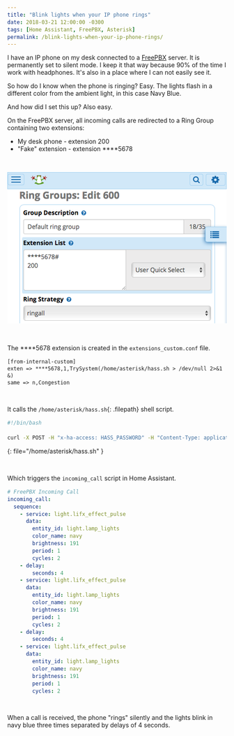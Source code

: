 ```yaml
---
title: "Blink lights when your IP phone rings"
date: 2018-03-21 12:00:00 -0300
tags: [Home Assistant, FreePBX, Asterisk]
permalink: /blink-lights-when-your-ip-phone-rings/
---
```

<!-- markdownlint-disable html -->
I have an IP phone on my desk connected to a [FreePBX](https://www.freepbx.org) server. It is permanently set to silent mode. I keep it that way because 90% of the time I work with headphones. It's also in a place where I can not easily see it.

So how do I know when the phone is ringing? Easy. The lights flash in a different color from the ambient light, in this case Navy Blue.

And how did I set this up? Also easy.

On the FreePBX server, all incoming calls are redirected to a Ring Group containing two extensions:

* My desk phone - extension 200
* "Fake" extension - extension \*\*\*\*5678

<br />

![FreePBX Ring Group](/assets/img/Screenshot-2018-03-21-13.47.34.png)

<br />

The \*\*\*\*5678 extension is created in the `extensions_custom.conf` file.

```asterisk
[from-internal-custom]
exten => ****5678,1,TrySystem(/home/asterisk/hass.sh > /dev/null 2>&1 &)
same => n,Congestion
```

<br />

It calls the `/home/asterisk/hass.sh`{: .filepath} shell script.

```bash
#!/bin/bash

curl -X POST -H "x-ha-access: HASS_PASSWORD" -H "Content-Type: application/json" http://HASS_SERVER_ADDRESS:8123/api/services/script/incoming_call
```
{: file="/home/asterisk/hass.sh" }

<br />

Which triggers the `incoming_call` script in Home Assistant.

```yaml
# FreePBX Incoming Call
incoming_call:
  sequence:
    - service: light.lifx_effect_pulse
      data:
        entity_id: light.lamp_lights
        color_name: navy
        brightness: 191
        period: 1
        cycles: 2
    - delay:
        seconds: 4
    - service: light.lifx_effect_pulse
      data:
        entity_id: light.lamp_lights
        color_name: navy
        brightness: 191
        period: 1
        cycles: 2
    - delay:
        seconds: 4
    - service: light.lifx_effect_pulse
      data:
        entity_id: light.lamp_lights
        color_name: navy
        brightness: 191
        period: 1
        cycles: 2
```

<br />

When a call is received, the phone "rings" silently and the lights blink in navy blue three times separated by delays of 4 seconds.
